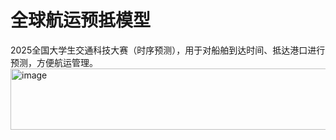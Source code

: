 # 全球航运预抵模型
2025全国大学生交通科技大赛（时序预测），用于对船舶到达时间、抵达港口进行预测，方便航运管理。
<img width="525" height="98" alt="image" src="https://github.com/user-attachments/assets/99f5f4a1-fe43-4e70-b03e-826083a31de8" />
